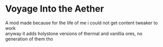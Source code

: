 # Voyage Into the Aether
A mod made because for the life of me i could not get content tweaker to work\
anyway it adds holystone versions of thermal and vanillia ores, no generation of them tho
